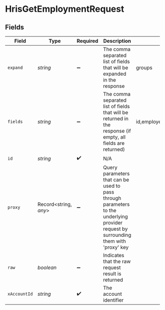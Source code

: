 # HrisGetEmploymentRequest


## Fields

| Field                                                                                                                                                 | Type                                                                                                                                                  | Required                                                                                                                                              | Description                                                                                                                                           | Example                                                                                                                                               |
| ----------------------------------------------------------------------------------------------------------------------------------------------------- | ----------------------------------------------------------------------------------------------------------------------------------------------------- | ----------------------------------------------------------------------------------------------------------------------------------------------------- | ----------------------------------------------------------------------------------------------------------------------------------------------------- | ----------------------------------------------------------------------------------------------------------------------------------------------------- |
| `expand`                                                                                                                                              | *string*                                                                                                                                              | :heavy_minus_sign:                                                                                                                                    | The comma separated list of fields that will be expanded in the response                                                                              | groups                                                                                                                                                |
| `fields`                                                                                                                                              | *string*                                                                                                                                              | :heavy_minus_sign:                                                                                                                                    | The comma separated list of fields that will be returned in the response (if empty, all fields are returned)                                          | id,employee_id,job_title,pay_rate,pay_period,pay_frequency,pay_currency,effective_date,employment_type,employment_contract_type,created_at,updated_at |
| `id`                                                                                                                                                  | *string*                                                                                                                                              | :heavy_check_mark:                                                                                                                                    | N/A                                                                                                                                                   |                                                                                                                                                       |
| `proxy`                                                                                                                                               | Record<string, *any*>                                                                                                                                 | :heavy_minus_sign:                                                                                                                                    | Query parameters that can be used to pass through parameters to the underlying provider request by surrounding them with 'proxy' key                  |                                                                                                                                                       |
| `raw`                                                                                                                                                 | *boolean*                                                                                                                                             | :heavy_minus_sign:                                                                                                                                    | Indicates that the raw request result is returned                                                                                                     |                                                                                                                                                       |
| `xAccountId`                                                                                                                                          | *string*                                                                                                                                              | :heavy_check_mark:                                                                                                                                    | The account identifier                                                                                                                                |                                                                                                                                                       |